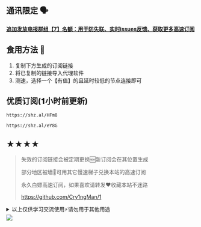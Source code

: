 ## 通讯限定 🗣 
[**追加发放电报群组【7】名额：用于防失联、实时issues反馈、获取更多高速订阅**](https://t.me/+WGfT61XOm_8xMDdl)

## 食用方法 🍖
1. 复制下方生成的订阅链接
2. 将已复制的链接导入代理软件
3. 测速，选择一个【有值】的且延时较低的节点连接即可

## 优质订阅(𝟏小时前更新)
```
https://shz.al/HFm8
```
```
https://shz.al/eY8G
```

## ★★★★
> 失效的订阅链接会被定期更换🆕新订阅会在其位置生成
> 
> 部分地区被墙🚫可用其它慢速梯子兑换本站的高速订阅
>
> 永久白嫖高速订阅，如果喜欢请转发❤️收藏本站不迷路
>
> https://github.com/Cry1ngMan/1

<details>
<summary>以上仅供学习交流使用⚡️请勿用于其他用途</summary>

&nbsp;
> [![Star History Chart](https://api.star-history.com/svg?repos=Cry1ngMan/1&type=Date)](https://star-history.com/#Cry1ngMan/1&Date)

[![GitHub stars](https://img.shields.io/github/stars/Cry1ngMan/1.svg?style=social&label=Stars)](https://github.com/Cry1ngMan/1/stargazers)
<img src="https://komarev.com/ghpvc/?username=Cry1ngMan&label=Views&color=0e75b6&style=flat" alt="访问量统计" />
</details>

<img src="https://readme-typing-svg.demolab.com?font=Fira+Code&pause=1000&width=850&lines=正在创建新的高速节点.................................💌;解析中...&left=true&size=27" />
